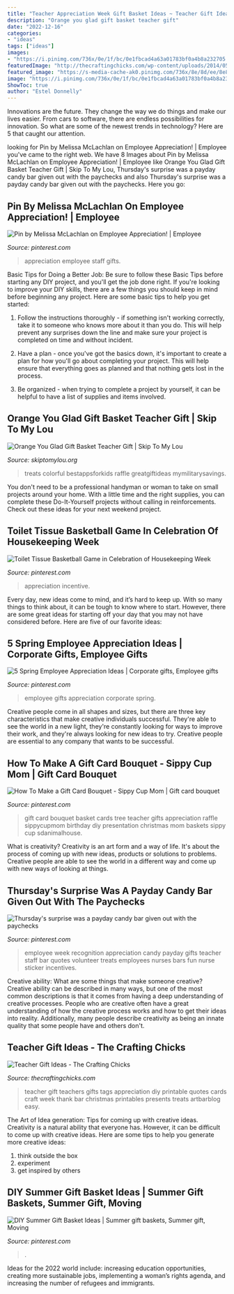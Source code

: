 ```yaml
---
title: "Teacher Appreciation Week Gift Basket Ideas ~ Teacher Gift Ideas"
description: "Orange you glad gift basket teacher gift"
date: "2022-12-16"
categories:
- "ideas"
tags: ["ideas"]
images:
- "https://i.pinimg.com/736x/0e/1f/bc/0e1fbcad4a63a01783bf0a4b8a232705.jpg"
featuredImage: "http://thecraftingchicks.com/wp-content/uploads/2014/05/teacher_quote_tags_collage2.jpg"
featured_image: "https://s-media-cache-ak0.pinimg.com/736x/8e/8d/ee/8e8dee2b57bd4cb6049aa6d57d65ba79.jpg"
image: "https://i.pinimg.com/736x/0e/1f/bc/0e1fbcad4a63a01783bf0a4b8a232705.jpg"
ShowToc: true
author: "Estel Donnelly"
---
```



Innovations are the future. They change the way we do things and make our lives easier. From cars to software, there are endless possibilities for innovation. So what are some of the newest trends in technology? Here are 5 that caught our attention.

	

		
looking for Pin by Melissa McLachlan on Employee Appreciation! | Employee you've came to the right web. We have 8 Images about Pin by Melissa McLachlan on Employee Appreciation! | Employee like Orange You Glad Gift Basket Teacher Gift | Skip To My Lou, Thursday&#039;s surprise was a payday candy bar given out with the paychecks and also Thursday&#039;s surprise was a payday candy bar given out with the paychecks. Here you go:
		
    
## Pin By Melissa McLachlan On Employee Appreciation! | Employee

<img loading=lazy src="https://i.pinimg.com/736x/dc/7d/63/dc7d631b2cfd79fdecaaeea5bc65ad8b.jpg" onerror="this.onerror=null;this.src='https://tse3.mm.bing.net/th?id=OIP.eYQwlYNEI3kp4GCYbRx17QHaJ3&amp;pid=15.1';" alt="Pin by Melissa McLachlan on Employee Appreciation! | Employee">

_Source: pinterest.com_

>appreciation employee staff gifts. 

	

Basic Tips for Doing a Better Job: Be sure to follow these Basic Tips before starting any DIY project, and you'll get the job done right.
If you're looking to improve your DIY skills, there are a few things you should keep in mind before beginning any project. Here are some basic tips to help you get started: 
1) Follow the instructions thoroughly - if something isn't working correctly, take it to someone who knows more about it than you do. This will help prevent any surprises down the line and make sure your project is completed on time and without incident. 

2) Have a plan - once you've got the basics down, it's important to create a plan for how you'll go about completing your project. This will help ensure that everything goes as planned and that nothing gets lost in the process. 

3) Be organized - when trying to complete a project by yourself, it can be helpful to have a list of supplies and items involved.

    
## Orange You Glad Gift Basket Teacher Gift | Skip To My Lou

<img loading=lazy src="https://www.skiptomylou.org/wp-content/uploads/2015/04/teacher-appreciation-gift-basket-4.jpg" onerror="this.onerror=null;this.src='https://tse4.mm.bing.net/th?id=OIP.gIyjAeC9EwTA1BdayVdXXQHaKl&amp;pid=15.1';" alt="Orange You Glad Gift Basket Teacher Gift | Skip To My Lou">

_Source: skiptomylou.org_

>treats colorful bestappsforkids raffle greatgiftideas mymilitarysavings. 

	

You don't need to be a professional handyman or woman to take on small projects around your home. With a little time and the right supplies, you can complete these Do-It-Yourself projects without calling in reinforcements. Check out these ideas for your next weekend project.

    
## Toilet Tissue Basketball Game In Celebration Of Housekeeping Week

<img loading=lazy src="https://i.pinimg.com/736x/c3/a8/bd/c3a8bd69d3370dce85033f2281591e8a--work-gifts-employee-appreciation.jpg" onerror="this.onerror=null;this.src='https://tse1.mm.bing.net/th?id=OIP.zuKVd6BYbCN-vjICLUil0wHaFj&amp;pid=15.1';" alt="Toilet Tissue Basketball Game in Celebration of Housekeeping Week">

_Source: pinterest.com_

>appreciation incentive. 

	

Every day, new ideas come to mind, and it’s hard to keep up. With so many things to think about, it can be tough to know where to start. However, there are some great ideas for starting off your day that you may not have considered before. Here are five of our favorite ideas: 

    
## 5 Spring Employee Appreciation Ideas | Corporate Gifts, Employee Gifts

<img loading=lazy src="https://i.pinimg.com/736x/0e/1f/bc/0e1fbcad4a63a01783bf0a4b8a232705.jpg" onerror="this.onerror=null;this.src='https://tse1.mm.bing.net/th?id=OIP.5nXB2JV0EYS0p6Zl2b3CgwHaLH&amp;pid=15.1';" alt="5 Spring Employee Appreciation Ideas | Corporate gifts, Employee gifts">

_Source: pinterest.com_

>employee gifts appreciation corporate spring. 

	

Creative people come in all shapes and sizes, but there are three key characteristics that make creative individuals successful. They're able to see the world in a new light, they're constantly looking for ways to improve their work, and they're always looking for new ideas to try. Creative people are essential to any company that wants to be successful.

    
## How To Make A Gift Card Bouquet - Sippy Cup Mom | Gift Card Bouquet

<img loading=lazy src="https://i.pinimg.com/736x/70/0e/50/700e50031b29ed6ebb02f0357c583682--gift-card-bouquet-teacher-appreciation.jpg" onerror="this.onerror=null;this.src='https://tse3.mm.bing.net/th?id=OIP.UCCVQATSOIRsfqc5qXglAQHaLG&amp;pid=15.1';" alt="How To Make a Gift Card Bouquet - Sippy Cup Mom | Gift card bouquet">

_Source: pinterest.com_

>gift card bouquet basket cards tree teacher gifts appreciation raffle sippycupmom birthday diy presentation christmas mom baskets sippy cup sdanimalhouse. 

	

What is creativity?
Creativity is an art form and a way of life. It's about the process of coming up with new ideas, products or solutions to problems. Creative people are able to see the world in a different way and come up with new ways of looking at things.

    
## Thursday&#039;s Surprise Was A Payday Candy Bar Given Out With The Paychecks

<img loading=lazy src="https://s-media-cache-ak0.pinimg.com/736x/8e/8d/ee/8e8dee2b57bd4cb6049aa6d57d65ba79.jpg" onerror="this.onerror=null;this.src='https://tse1.mm.bing.net/th?id=OIP.5r8au__vpcZYeddQiHAzEQHaJ3&amp;pid=15.1';" alt="Thursday&#039;s surprise was a payday candy bar given out with the paychecks">

_Source: pinterest.com_

>employee week recognition appreciation candy payday gifts teacher staff bar quotes volunteer treats employees nurses bars fun nurse sticker incentives. 

	

Creative ability: What are some things that make someone creative?
Creative ability can be described in many ways, but one of the most common descriptions is that it comes from having a deep understanding of creative processes. People who are creative often have a great understanding of how the creative process works and how to get their ideas into reality. Additionally, many people describe creativity as being an innate quality that some people have and others don't.

    
## Teacher Gift Ideas - The Crafting Chicks

<img loading=lazy src="http://thecraftingchicks.com/wp-content/uploads/2014/05/teacher_quote_tags_collage2.jpg" onerror="this.onerror=null;this.src='https://tse2.mm.bing.net/th?id=OIP.uvqFTlfAc0Ewn0B8LLGSSgHaQ6&amp;pid=15.1';" alt="Teacher Gift Ideas - The Crafting Chicks">

_Source: thecraftingchicks.com_

>teacher gift teachers gifts tags appreciation diy printable quotes cards craft week thank bar christmas printables presents treats artbarblog easy. 

	

The Art of Idea generation: Tips for coming up with creative ideas.
Creativity is a natural ability that everyone has. However, it can be difficult to come up with creative ideas. Here are some tips to help you generate more creative ideas: 
1. think outside the box 
2. experiment 
3. get inspired by others 

    
## DIY Summer Gift Basket Ideas | Summer Gift Baskets, Summer Gift, Moving

<img loading=lazy src="https://i.pinimg.com/736x/c4/34/a6/c434a6ee091270ab3fed75024ee69544.jpg" onerror="this.onerror=null;this.src='https://tse3.mm.bing.net/th?id=OIP.OInRvxdu4nzavhRDTjBnxwHaJ4&amp;pid=15.1';" alt="DIY Summer Gift Basket Ideas | Summer gift baskets, Summer gift, Moving">

_Source: pinterest.com_

>. 

	

Ideas for the 2022 world include: increasing education opportunities, creating more sustainable jobs, implementing a woman’s rights agenda, and increasing the number of refugees and immigrants.

